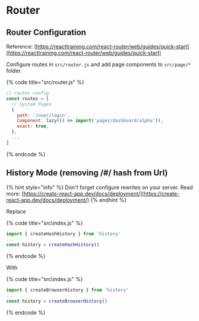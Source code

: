 # Router

## Router Configuration

Reference: [https://reacttraining.com/react-router/web/guides/quick-start](https://reacttraining.com/react-router/web/guides/quick-start)

Configure routes in `src/router.js` and add page components to `src/page/*` folder.

{% code title="src/router.js" %}
```javascript
// routes config
const routes = [
  // System Pages
  {
    path: '/user/login',
    Component: lazy(() => import('pages/dashboard/alpha')),
    exact: true,
  },
  ...
]
```
{% endcode %}

## History Mode \(removing /\#/ hash from Url\)

{% hint style="info" %}
Don't forget configure rewrites on your server. Read more: [https://create-react-app.dev/docs/deployment/](https://create-react-app.dev/docs/deployment/)
{% endhint %}

Replace 

{% code title="src\\index.js" %}
```javascript
import { createHashHistory } from 'history'
...
const history = createHashHistory()
```
{% endcode %}

With

{% code title="src\\index.js" %}
```javascript
import { createBrowserHistory } from 'history'
...
const history = createBrowserHistory()
```
{% endcode %}

